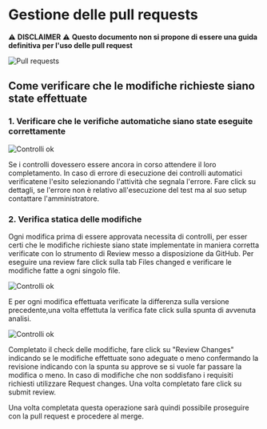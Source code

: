 # Gestione delle pull requests
:warning: **DISCLAIMER** :warning: **Questo documento non si propone di essere una guida definitiva per l'uso delle pull request**

![Pull requests](https://github.com/TennersUnipd/developmentConfigurations/blob/master/GuideInterne/GitSetup.md/imgs/pullRequestExample.png)

## Come verificare che le modifiche richieste siano state effettuate

 ### 1. Verificare che le verifiche automatiche siano state eseguite correttamente


![Controlli ok](https://github.com/TennersUnipd/developmentConfigurations/blob/master/GuideInterne/GitSetup.md/imgs/checkOk.png)

Se i controlli dovessero essere ancora in corso attendere il loro completamento.
In caso di errore di esecuzione dei controlli automatici verificatene l'esito selezionando l'attività che segnala l'errore.
Fare click su dettagli, se l'errore non è relativo all'esecuzione del test ma al suo setup contattare l'amministratore.

### 2. Verifica statica delle modifiche
Ogni modifica prima di essere approvata necessita di controlli, per esser certi che le modifiche richieste siano state implementate in maniera corretta verificate con lo strumento di Review messo a disposizione da GitHub.
Per eseguire una review fare click sulla tab Files changed e verificare le modifiche fatte a ogni singolo file.

![Controlli ok](https://github.com/TennersUnipd/developmentConfigurations/blob/master/GuideInterne/imgs/filechanged.png)

E per ogni modifica effettuata verificate la differenza sulla versione precedente,una volta effettuta la verifica fate click sulla spunta di avvenuta analisi.

![Controlli ok](https://github.com/TennersUnipd/developmentConfigurations/blob/master/GuideInterne/imgs/filediff.png)

Completato il check delle modifiche, fare click su "Review Changes" indicando se le modifiche effettuate sono adeguate o meno confermando la revisione indicando con la spunta su approve se si vuole far passare la modifica o meno.
In caso di modifiche che non soddisfano i requisiti richiesti utilizzare Request changes.
Una volta completato fare click su submit review.


Una volta completata questa operazione sarà quindi possibile proseguire con la pull request e procedere al merge.